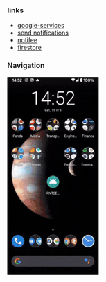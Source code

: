 ### links
* [google-services](https://console.firebase.google.com/u/0/project/drive-shield/settings/general/android:com.rntsexpobare)
* [send notifications](https://console.firebase.google.com/u/0/project/drive-shield/notification/compose?campaignId=8561450464021923300&dupe=true)
* [notifee](https://notifee.app/react-native/docs/integrations/fcm)
* [firestore](https://console.firebase.google.com/u/0/project/drive-shield/database)


### Navigation

![](assets/screen-navigation.gif)

